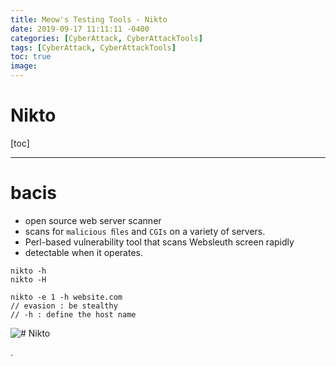 ```yaml
---
title: Meow's Testing Tools - Nikto
date: 2019-09-17 11:11:11 -0400
categories: [CyberAttack, CyberAttackTools]
tags: [CyberAttack, CyberAttackTools]
toc: true
image:
---
```


# Nikto

[toc]

---

# bacis

- open source web server scanner 
- scans for `malicious ﬁles` and `CGIs` on a variety of servers. 
- Perl-based vulnerability tool that scans Websleuth screen rapidly
- detectable when it operates.

```
nikto -h
nikto -H

nikto -e 1 -h website.com
// evasion : be stealthy
// -h : define the host name
```


![# Nikto](https://i.imgur.com/yn1QiUC.png)

.